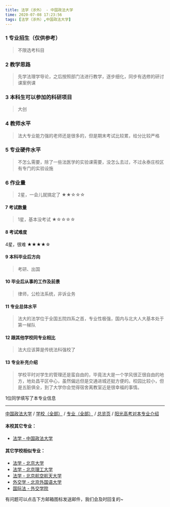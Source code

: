 ```yaml
---
title: 法学（涉外） - 中国政法大学
time: 2020-07-08 17:23:56
tags: [法学（涉外）,中国政法大学]
---
```

### 1 专业招生（仅供参考）  
> 不限选考科目  


### 2 教学思路
> 先学法理学导论，之后按照部门法进行教学，逐步细化，同步有选修的研讨课案例课


### 3 本科生可以参加的科研项目
>  大创


### 4 教师水平
> 法大专业能力强的老师还是很多的，但是期末考试比较累，给分比较严格


### 5 专业硬件水平
> 不怎么需要，除了一些法医学的实验课需要，没怎么去过，不过永泰庄校区有专门的实验设施


### 6 作业量
>2星，一会儿就搞定了
★★☆☆☆


#### 7 考试数量
>1星，基本没考试
★☆☆☆☆


#### 8 考试难度
> 
4星，很难
★★★★☆


#### 9 本科毕业后方向
> 考研、出国


#### 10 毕业后从事的工作及前景
> 律师，公检法系统，非诉业务


#### 11 专业总体水平
> 法大的法学位于全国五院四系之首，专业性极强，国内与北大人大基本处于第一梯队


#### 12 跟其他学校同专业相比
> 法大应该算是传统法科强校了


#### 13 专业补充介绍
> 学校平时对学生的管理还是蛮自由的，毕竟法大是一个学风很正很自由的地方，地处昌平区中心，虽然偏远但是交通进城还挺方便的。校园比较小，但是五脏俱全，到了大学你会觉得宿舍离教室近是很幸福的事情。

1位同学填写了本专业信息
***
[中国政法大学](https://univgo.github.io/2020/07/08/中国政法大学) / [学校（全部）](https://univgo.github.io/2020/07/09/学校汇总页) / [专业（全部）](https://univgo.github.io/2020/07/09/专业汇总页) / [总览页](https://univgo.github.io/2020/07/09/总览) / [阳光高考对本专业介绍](http://gaokao.chsi.com.cn/sch/zyk/view.do?schId=73394671&specId=73381155
)
#### 本校其它专业：
- [法学 - 中国政法大学](https://univgo.github.io/2020/07/08/法学%20-%20中国政法大学)

#### 其它学校相似专业：
- [法学 - 北京大学](https://univgo.github.io/2020/07/08/法学%20-%20北京大学)
- [法学 - 北京理工大学](https://univgo.github.io/2020/07/08/法学%20-%20北京理工大学)
- [法学 - 北京航空航天大学](https://univgo.github.io/2020/07/08/法学%20-%20北京航空航天大学)
- [外交学 - 北京外国语大学](https://univgo.github.io/2020/07/08/外交学%20-%20北京外国语大学)
- [国际法 - 外交学院](https://univgo.github.io/2020/07/08/国际法%20-%20外交学院)

有问题可以点击下方邮箱图标发送邮件，我们会及时回复的~